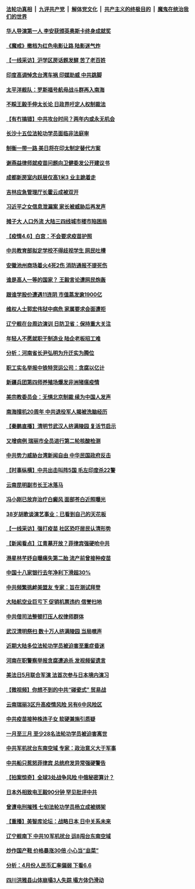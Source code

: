 

####  [法轮功真相](../../../../basic/blob/master/README.md?t=04070502) &nbsp;|&nbsp; [九评共产党](../../../../9ping.md/blob/master/README.md?t=04070502) &nbsp;|&nbsp; [解体党文化](../../../../jtdwh.md/blob/master/README.md?t=04070502)  &nbsp;|&nbsp; [共产主义的终极目的](../../../../gczydzjmd.md/blob/master/README.md?t=04070502) &nbsp;|&nbsp; [魔鬼在统治我们的世界](../../../../mgztzwmdsj.md/blob/master/README.md?t=04070502) 

#### [华人导演第一人 李安获颁英奥斯卡终身成就奖](../pages/nsc413/n12862148.md?t=04070502) 

#### [《魔戒》撤档为红色电影让路 陆影迷气炸](../pages/nsc413/n12861925.md?t=04070502) 

#### [【一线采访】沪学区房话题发酵 苦了老百姓](../pages/nsc413/n12861971.md?t=04070502) 

#### [印度高调悼念台湾车祸 印媒助威 中共跳脚](../pages/nsc413/n12861983.md?t=04070502) 

#### [太平洋舰队：罗斯福号航母战斗群再入南海](../pages/nsc413/n12861803.md?t=04070502) 

#### [不睬王毅手伸太长论 日政界吁定人权制裁法](../pages/nsc413/n12861850.md?t=04070502) 

#### [【有冇搞错】中共攻台时间？两年内或永无机会](../pages/nsc413/n12860297.md?t=04070502) 

#### [长沙十五位法轮功学员面临非法庭审](../pages/nsc413/n12859394.md?t=04070502) 

#### [制衡一带一路 美日将在印太制定替代方案](../pages/nsc413/n12861606.md?t=04070502) 

#### [谢燕益律师就疫苗问题向卫健委发公开建议书](../pages/nsc413/n12861330.md?t=04070502) 

#### [成都新房室内跃层仅高1米3 业主跪着走](../pages/nsc413/n12861292.md?t=04070502) 

#### [吉林应急管理厅长霍云成被双开](../pages/nsc413/n12861216.md?t=04070502) 

#### [习近平之女信息泄漏案 家长被威胁后再发声](../pages/nsc413/n12861086.md?t=04070502) 

#### [摊子大 人口外流 大陆三四线城市楼市陷困局](../pages/nsc413/n12861129.md?t=04070502) 

#### [【疫情4.6】白宫：不会要求疫苗护照](../pages/nsc413/n12861038.md?t=04070502) 

#### [中共教育部拟定学校不得歧视学生 网民吐槽](../pages/nsc413/n12861248.md?t=04070502) 

#### [安徽池州商场着火4死2伤 消防通报不提死伤](../pages/nsc413/n12861146.md?t=04070502) 

#### [谁是高人一等的国家？ 王毅言论遭网民炮轰](../pages/nsc413/n12860789.md?t=04070502) 

#### [跟谁学股价遭遇11连阴 市值蒸发逾1900亿](../pages/nsc413/n12860778.md?t=04070502) 

#### [维权人士郭宏伟狱中病危 家属要求会面遭拒](../pages/nsc413/n12861051.md?t=04070502) 

#### [辽宁舰在台周边演训 日防卫省：保持重大关注](../pages/nsc413/n12861065.md?t=04070502) 


#### [年轻人不愿就职于制造业 陆企老板招工难](../pages/nsc413/n12860304.md?t=04070502) 

#### [分析：河南省长尹弘明为升迁实为腾位](../pages/nsc413/n12860866.md?t=04070502) 

#### [职工实名举报中铁特货运公司：贪腐以亿计](../pages/nsc413/n12860667.md?t=04070502) 

#### [新疆兵团第四师养殖场爆发非洲猪瘟疫情](../pages/nsc413/n12860566.md?t=04070502) 

#### [美宗教委员会：无惧北京制裁 续为中国人发声](../pages/nsc413/n12860512.md?t=04070502) 

#### [南海撞机20周年 中共退役军人揭被洗脑经历](../pages/nsc413/n12860421.md?t=04070502) 

#### [【秦鹏直播】清明节武汉人挤满陵园 复活节启示](../pages/nsc413/n12860263.md?t=04070502) 

#### [又增病例 瑞丽市全员进行第二轮核酸检测](../pages/nsc413/n12860425.md?t=04070502) 

#### [中共势力威胁台湾新闻自由 中华民国政府反击](../pages/nsc413/n12860420.md?t=04070502) 

#### [【时事纵横】中共出击叫阵5国 毛左印度杀22警](../pages/nsc413/n12860185.md?t=04070502) 

#### [云南昆明副市长王冰落马](../pages/nsc413/n12860381.md?t=04070502) 

#### [冯小刚已放弃治疗白癜风 面部苍白近照曝光](../pages/nsc413/n12860262.md?t=04070502) 

#### [38岁胡歌谈演艺事业：已看到自己的天花板](../pages/nsc413/n12860065.md?t=04070502) 

#### [【一线采访】强打疫苗 社区恐吓居民认清形势](../pages/nsc413/n12860225.md?t=04070502) 

#### [【新闻看点】江青墓开放？菲律宾强硬呛中共](../pages/nsc413/n12860122.md?t=04070502) 

#### [港星林芊妤自曝痛失第二胎 流产前曾接种疫苗](../pages/nsc413/n12859816.md?t=04070502) 

#### [中国十八家银行去年净利下滑超30%](../pages/nsc413/n12860125.md?t=04070502) 

#### [中共频繁挑衅美盟友 专家：旨在测试拜登](../pages/nsc413/n12860018.md?t=04070502) 

#### [大陆航空业巨亏下 促销机票违约 信誉扫地](../pages/nsc413/n12859895.md?t=04070502) 

#### [中共借司法整顿打压人权律师群体](../pages/nsc413/n12859691.md?t=04070502) 

#### [武汉清明祭扫 数十万人挤满陵园 当局噤声](../pages/nsc413/n12859533.md?t=04070502) 

#### [近期大陆多位法轮功学员被迫害至重症昏迷](../pages/nsc413/n12859543.md?t=04070502) 

#### [河南在职警察举报贪腐遭追杀 发视频留遗言](../pages/nsc413/n12859813.md?t=04070502) 

#### [美法日5月联合军演 法首次参与日本境内演习](../pages/nsc413/n12859660.md?t=04070502) 

#### [【微视频】你想不到的中共“碰瓷式” 贸易战](../pages/nsc413/n12859313.md?t=04070502) 

#### [云南瑞丽3区升高疫情风险 另有6中风险区](../pages/nsc413/n12859508.md?t=04070502) 

#### [中共疫苗接种株连子女 软硬兼施引质疑](../pages/nsc413/n12859378.md?t=04070502) 

#### [一月至三月 至少28名法轮功学员被迫害离世](../pages/nsc413/n12859075.md?t=04070502) 

#### [中共军机扰台东南空域 专家：政治意义大于军事](../pages/nsc413/n12859088.md?t=04070502) 

#### [中共船只惹怒菲律宾 总统府发异常强硬警告](../pages/nsc413/n12859500.md?t=04070502) 

#### [【拍案惊奇】全球3处战争风险 中俄秘密算计？](../pages/nsc413/n12858338.md?t=04070502) 

#### [日本外相致电王毅90分钟 罕见批评中共](../pages/nsc413/n12859457.md?t=04070502) 

#### [曾遭电刑摧残 七旬法轮功学员杨立成被绑架](../pages/nsc413/n12857583.md?t=04070502) 

#### [【重播】美智库论坛：战略日本 日中关系未来](../pages/nsc413/n12858533.md?t=04070502) 

#### [辽宁舰南下 中共10军机扰台 运8闯台东南空域](../pages/nsc413/n12859209.md?t=04070502) 

#### [炒作国产鞋 价格暴涨30倍 小心当“韭菜”](../pages/nsc413/n12859063.md?t=04070502) 

#### [分析：4月份人民币汇率偏弱 下看6.6](../pages/nsc413/n12858955.md?t=04070502) 

#### [四川洪雅县山体崩塌3人失踪 塌方体仍滑动](../pages/nsc413/n12859060.md?t=04070502) 

